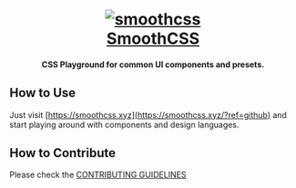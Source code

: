 <h1 align="center">
  <a href="https://smoothcss.xyz/?ref=github">
    <img src="https://smoothcss.xyz/logo-256.png" alt="smoothcss" />
    <br />
    SmoothCSS
  </a>
</h1>

<h4 align="center">CSS Playground for common UI components and presets.</h4>

## How to Use

Just visit [https://smoothcss.xyz](https://smoothcss.xyz/?ref=github) and start playing around with components and design languages.

## How to Contribute

Please check the [CONTRIBUTING GUIDELINES](./CONTRIBUTING.md)
